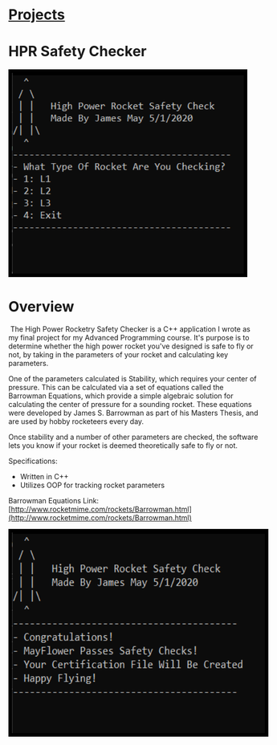 # [Projects](http://vlarko.com/Projects)
# HPR Safety Checker

<img src="/Photos/rocketsoft1.PNG" height="400" style="border:7px solid black">

# Overview

 The High Power Rocketry Safety Checker is a C++ application I wrote as my final project for my Advanced Programming course. It's purpose is to determine whether the high power rocket you've designed is safe to fly or not, by taking in the parameters of your rocket and calculating key parameters.  
  
One of the parameters calculated is Stability, which requires your center of pressure. This can be calculated via a set of equations called the Barrowman Equations, which provide a simple algebraic solution for calculating the center of pressure for a sounding rocket. These equations were developed by James S. Barrowman as part of his Masters Thesis, and are used by hobby rocketeers every day.  
  
​Once stability and a number of other parameters are checked, the software lets you know if your rocket is deemed theoretically safe to fly or not.

Specifications:
- Written in C++
- Utilizes OOP for tracking rocket parameters

  
Barrowman Equations Link: [http://www.rocketmime.com/rockets/Barrowman.html](http://www.rocketmime.com/rockets/Barrowman.html)

<img src="/Photos/rocketsoft5.PNG" height="400" style="border:7px solid black">
